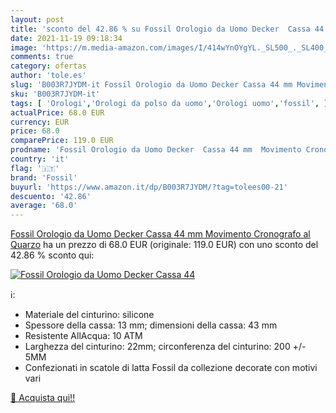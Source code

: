 ```yaml
---
layout: post
title: 'sconto del 42.86 % su Fossil Orologio da Uomo Decker  Cassa 44  '
date: 2021-11-19 09:18:34
image: 'https://m.media-amazon.com/images/I/414wYnOYgYL._SL500_._SL400_.jpg'
comments: true
category: ofertas
author: 'tole.es'
slug: 'B003R7JYDM-it Fossil Orologio da Uomo Decker Cassa 44 mm Movimento...'
sku: 'B003R7JYDM-it'
tags: [ 'Orologi','Orologi da polso da uomo','Orologi uomo','fossil', ]
actualPrice: 68.0 EUR
currency: EUR
price: 68.0
comparePrice: 119.0 EUR
prodname: 'Fossil Orologio da Uomo Decker  Cassa 44 mm  Movimento Cronografo al Quarzo'
country: 'it'
flag: '🇮🇹'
brand: 'Fossil'
buyurl: 'https://www.amazon.it/dp/B003R7JYDM/?tag=tolees00-21'
descuento: '42.86'
average: '68.0'
---
```


[Fossil Orologio da Uomo Decker  Cassa 44 mm  Movimento Cronografo al Quarzo](https://www.amazon.it/dp/B003R7JYDM/?tag=tolees00-21) ha un prezzo di 68.0 EUR (originale: 119.0 EUR) con uno sconto del 42.86 % sconto qui:

[![Fossil Orologio da Uomo Decker  Cassa 44](https://m.media-amazon.com/images/I/414wYnOYgYL._SL500_._SL400_.jpg)](https://www.amazon.it/dp/B003R7JYDM/?tag=tolees00-21)

ℹ️:

- Materiale del cinturino: silicone
- Spessore della cassa: 13 mm; dimensioni della cassa: 43 mm
- Resistente AllAcqua: 10 ATM
- Larghezza del cinturino: 22mm; circonferenza del cinturino: 200 +/- 5MM
- Confezionati in scatole di latta Fossil da collezione decorate con motivi vari

[🛒 Acquista qui!!](https://www.amazon.it/dp/B003R7JYDM/?tag=tolees00-21)
